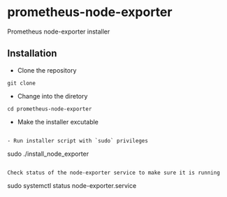 # prometheus-node-exporter
Prometheus node-exporter installer

## Installation

- Clone the repository

```
git clone 
```
- Change into the diretory

```
cd prometheus-node-exporter
```
- Make the installer excutable
```

- Run installer script with `sudo` privileges
```
sudo ./install_node_exporter
```

Check status of the node-exporter service to make sure it is running
```
sudo systemctl status node-exporter.service
```

